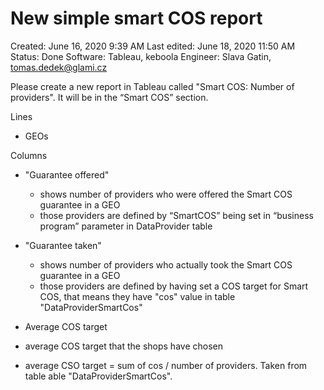 # New simple smart COS report

Created: June 16, 2020 9:39 AM
Last edited: June 18, 2020 11:50 AM
Status: Done
Software: Tableau, keboola
Engineer: Slava Gatin, tomas.dedek@glami.cz

Please create a new report in Tableau called "Smart COS: Number of providers". It will be in the “Smart COS” section.

Lines

- GEOs

Columns

- "Guarantee offered"
    - shows number of providers who were offered the Smart COS guarantee in a GEO
    - those providers are defined by “SmartCOS” being set in “business program” parameter in DataProvider table
- "Guarantee taken"
    - shows number of providers who actually took the Smart COS guarantee in a GEO
    - those providers are defined by having set a COS target for Smart COS, that means they have "cos" value in table "DataProviderSmartCos"
- Average COS target

- average COS target that the shops have chosen

- average CSO target = sum of cos / number of providers. Taken from table able "DataProviderSmartCos".